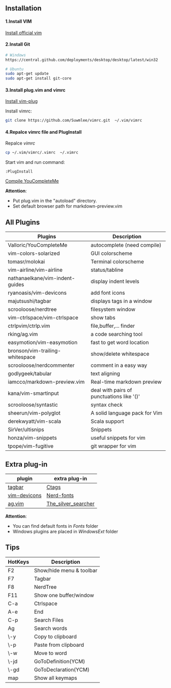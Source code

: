 Installation
----
#### 1.Install VIM
[Install official vim](https://github.com/vim)

#### 2.Install Git
``` sh
# Windows
https://central.github.com/deployments/desktop/desktop/latest/win32

# Ubuntu
sudo apt-get update
sudo apt-get install git-core
```

#### 3.Install plug.vim and vimrc

[Install vim-plug](https://github.com/junegunn/vim-plug#installation)

Install vimrc:
```sh
git clone https://github.com/Suwmlee/vimrc.git  ~/.vim/vimrc
```
#### 4.Repalce vimrc file and PlugInstall
Repalce _vimrc_
```sh
cp ~/.vim/vimrc/.vimrc  ~/.vimrc
```
Start vim and run command:
```vim
:PlugInstall
```
[Compile YouCompleteMe](https://github.com/Valloric/YouCompleteMe#youcompleteme-a-code-completion-engine-for-vim)

__Attention__:
* Put plug.vim in the "autoload" directory.
* Set default browser path for markdown-preview.vim

All Plugins
----
| Plugins                         | Description                               |
| ----                            | ----                                      |
| Valloric/YouCompleteMe          | autocomplete (need compile)               |
| vim-colors-solarized            | GUI colorscheme                           |
| tomasr/molokai                  | Terminal colorscheme                      |
| vim-airline/vim-airline         | status/tabline                            |
| nathanaelkane/vim-indent-guides | display indent levels                     |
| ryanoasis/vim-devicons          | add font icons                            |
| majutsushi/tagbar               | displays tags in a window                 |
| scrooloose/nerdtree             | filesystem window                         |
| vim-ctrlspace/vim-ctrlspace     | show tabs                                 |
| ctrlpvim/ctrlp.vim              | file,buffer,... finder                    |
| rking/ag.vim                    | a code searching tool                     |
| easymotion/vim-easymotion       | fast to get word location                 |
| bronson/vim-trailing-whitespace | show/delete whitespace                    |
| scrooloose/nerdcommenter        | comment in a easy way                     |
| godlygeek/tabular               | text aligning                             |
| iamcco/markdown-preview.vim     | Real-time markdown preview                |
| kana/vim-smartinput             | deal with pairs of punctuations like '()' |
| scrooloose/syntastic            | syntax check                              |
| sheerun/vim-polyglot            | A solid language pack for Vim             |
| derekwyatt/vim-scala            | Scala support                             |
| SirVer/ultisnips                | Snippets                                  |
| honza/vim-snippets              | useful snippets for vim                   |
| tpope/vim-fugitive              | git wrapper for vim                       |

Extra plug-in
----
| plugin                | extra plug-in                |
| ----                  | ----                         |
| [tagbar][ext-1]       | [Ctags][ext-2]               |
| [vim-devicons][ext-3] | [Nerd-fonts][ext-4]          |
| [ag.vim][ext-5]       | [The_silver_searcher][ext-6] |

__Attention__:
* You can find default fonts in _Fonts_ folder
* Windows plugins are placed in _WindowsExt_ folder

## Tips

| HotKeys | Description              |
| ----    | ----                     |
| F2      | Show/hide menu & toolbar |
| F7      | Tagbar                   |
| F8      | NerdTree                 |
| F11     | Show one buffer/window   |
| C-a     | Ctrlspace                |
| A-e     | End                      |
| C-p     | Search Files             |
| Ag      | Search words             |
| \\-y    | Copy to clipboard        |
| \\-p    | Paste from clipboard     |
| \\-w    | Move to word             |
| \\-jd   | GoToDefinition(YCM)      |
| \\-gd   | GoToDeclaration(YCM)     |
| map     | Show all keymaps         |

[ext-1]: https://github.com/majutsushi/tagbar
[ext-2]: http://ctags.sourceforge.net/
[ext-3]: https://github.com/ryanoasis/vim-devicons
[ext-4]: https://github.com/ryanoasis/nerd-fonts
[ext-5]: https://github.com/rking/ag.vim
[ext-6]: https://github.com/ggreer/the_silver_searcher
